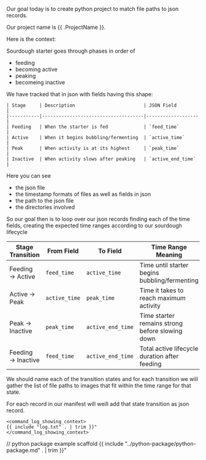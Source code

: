 Our goal today is to create python project to match file paths to json records.

Our project name is {{ .ProjectName }}.

Here is the context:

Sourdough starter goes through phases in order of

- feeding
- becoming active
- peaking
- becomeing inactive

We have tracked that in json with fields having this shape:

```
| Stage     | Description                         | JSON Field        |
|-----------|-------------------------------------|-------------------|
| Feeding   | When the starter is fed             | `feed_time`       |
| Active    | When it begins bubbling/fermenting  | `active_time`     |
| Peak      | When activity is at its highest     | `peak_time`       |
| Inactive  | When activity slows after peaking   | `active_end_time` |
```

Here you can see

- the json file
- the timestamp formats of files as well as fields in json
- the path to the json file
- the directories involved


So our goal then is to loop over our json records finding each of the time
fields, creating the expected time ranges according to our sourdough lifecycle

| Stage Transition   | From Field    | To Field          | Time Range Meaning                              |
| ------------------ | ------------- | ----------------- | ----------------------------------------------- |
| Feeding → Active   | `feed_time`   | `active_time`     | Time until starter begins bubbling/fermenting   |
| Active → Peak      | `active_time` | `peak_time`       | Time it takes to reach maximum activity         |
| Peak → Inactive    | `peak_time`   | `active_end_time` | Time starter remains strong before slowing down |
| Feeding → Inactive | `feed_time`   | `active_end_time` | Total active lifecycle duration after feeding   |

We should name each of the transition states and for each transition we will
gather the list of file paths to images that fit within the time range for that
state.

For each record in our manifest will weill add that state transition as json record.


```
<command_log_showing_context>
{{ include "log.txt" . | trim }}"
</command_log_showing_context>
```

// python package example scaffold
{{ include "../python-package/python-package.md" . | trim }}"
